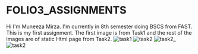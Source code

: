 # FOLIO3_ASSIGNMENTS
Hi I'm Muneeza Mirza. I'm currently in 8th semester doing BSCS from FAST.
This is my first assignment. The first image is from Task1 and the rest of the images are of static Html page from Task2.
![task1](https://user-images.githubusercontent.com/64923246/153635734-72701173-f238-4ceb-bc95-48e50e48c5e8.PNG)
![task2](https://user-images.githubusercontent.com/64923246/153636131-9c5b5e80-490f-4a00-a11c-68ea47319cbd.PNG)
![task2_](https://user-images.githubusercontent.com/64923246/153636167-515792f8-8632-4618-a3fb-52384038a212.PNG)
![task2](https://user-images.githubusercontent.com/64923246/153636175-f6d7cf11-22bb-4fad-9c25-04f93fa5f29b.PNG)

